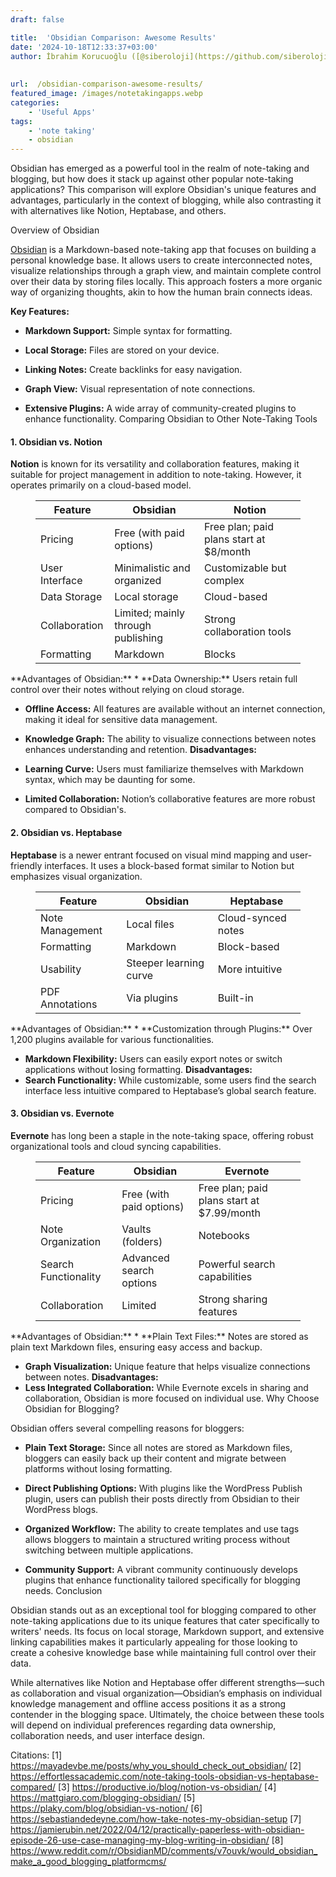 ```yaml
---
draft: false

title:  'Obsidian Comparison: Awesome Results'
date: '2024-10-18T12:33:37+03:00'
author: İbrahim Korucuoğlu ([@siberoloji](https://github.com/siberoloji))
 
 
url:  /obsidian-comparison-awesome-results/
featured_image: /images/notetakingapps.webp
categories:
    - 'Useful Apps'
tags:
    - 'note taking'
    - obsidian
---
```

Obsidian has emerged as a powerful tool in the realm of note-taking and blogging, but how does it stack up against other popular note-taking applications? This comparison will explore Obsidian's unique features and advantages, particularly in the context of blogging, while also contrasting it with alternatives like Notion, Heptabase, and others.

Overview of Obsidian

<a href="https://www.siberoloji.com/exploring-the-obsidian-app-for-efficiency/" target="_blank" rel="noopener" title="">Obsidian</a> is a Markdown-based note-taking app that focuses on building a personal knowledge base. It allows users to create interconnected notes, visualize relationships through a graph view, and maintain complete control over their data by storing files locally. This approach fosters a more organic way of organizing thoughts, akin to how the human brain connects ideas.

**Key Features:**
* **Markdown Support:** Simple syntax for formatting.

* **Local Storage:** Files are stored on your device.

* **Linking Notes:** Create backlinks for easy navigation.

* **Graph View:** Visual representation of note connections.

* **Extensive Plugins:** A wide array of community-created plugins to enhance functionality.
Comparing Obsidian to Other Note-Taking Tools
#### 1. Obsidian vs. Notion

**Notion** is known for its versatility and collaboration features, making it suitable for project management in addition to note-taking. However, it operates primarily on a cloud-based model.
<!-- wp:table -->
<figure class="wp-block-table"><table class="has-fixed-layout"><thead><tr><th>Feature</th><th>Obsidian</th><th>Notion</th></tr></thead><tbody><tr><td>Pricing</td><td>Free (with paid options)</td><td>Free plan; paid plans start at $8/month</td></tr><tr><td>User Interface</td><td>Minimalistic and organized</td><td>Customizable but complex</td></tr><tr><td>Data Storage</td><td>Local storage</td><td>Cloud-based</td></tr><tr><td>Collaboration</td><td>Limited; mainly through publishing</td><td>Strong collaboration tools</td></tr><tr><td>Formatting</td><td>Markdown</td><td>Blocks</td></tr></tbody></table></figure>
<!-- /wp:table -->
**Advantages of Obsidian:**
* **Data Ownership:** Users retain full control over their notes without relying on cloud storage.

* **Offline Access:** All features are available without an internet connection, making it ideal for sensitive data management.

* **Knowledge Graph:** The ability to visualize connections between notes enhances understanding and retention.
**Disadvantages:**
* **Learning Curve:** Users must familiarize themselves with Markdown syntax, which may be daunting for some.

* **Limited Collaboration:** Notion’s collaborative features are more robust compared to Obsidian's.

#### 2. Obsidian vs. Heptabase

**Heptabase** is a newer entrant focused on visual mind mapping and user-friendly interfaces. It uses a block-based format similar to Notion but emphasizes visual organization.
<!-- wp:table -->
<figure class="wp-block-table"><table class="has-fixed-layout"><thead><tr><th>Feature</th><th>Obsidian</th><th>Heptabase</th></tr></thead><tbody><tr><td>Note Management</td><td>Local files</td><td>Cloud-synced notes</td></tr><tr><td>Formatting</td><td>Markdown</td><td>Block-based</td></tr><tr><td>Usability</td><td>Steeper learning curve</td><td>More intuitive</td></tr><tr><td>PDF Annotations</td><td>Via plugins</td><td>Built-in</td></tr></tbody></table></figure>
<!-- /wp:table -->
**Advantages of Obsidian:**
* **Customization through Plugins:** Over 1,200 plugins available for various functionalities.

* **Markdown Flexibility:** Users can easily export notes or switch applications without losing formatting.
**Disadvantages:**
* **Search Functionality:** While customizable, some users find the search interface less intuitive compared to Heptabase’s global search feature.

#### 3. Obsidian vs. Evernote

**Evernote** has long been a staple in the note-taking space, offering robust organizational tools and cloud syncing capabilities.
<!-- wp:table -->
<figure class="wp-block-table"><table class="has-fixed-layout"><thead><tr><th>Feature</th><th>Obsidian</th><th>Evernote</th></tr></thead><tbody><tr><td>Pricing</td><td>Free (with paid options)</td><td>Free plan; paid plans start at $7.99/month</td></tr><tr><td>Note Organization</td><td>Vaults (folders)</td><td>Notebooks</td></tr><tr><td>Search Functionality</td><td>Advanced search options</td><td>Powerful search capabilities</td></tr><tr><td>Collaboration</td><td>Limited</td><td>Strong sharing features</td></tr></tbody></table></figure>
<!-- /wp:table -->
**Advantages of Obsidian:**
* **Plain Text Files:** Notes are stored as plain text Markdown files, ensuring easy access and backup.

* **Graph Visualization:** Unique feature that helps visualize connections between notes.
**Disadvantages:**
* **Less Integrated Collaboration:** While Evernote excels in sharing and collaboration, Obsidian is more focused on individual use.
Why Choose Obsidian for Blogging?

Obsidian offers several compelling reasons for bloggers:
* **Plain Text Storage:** Since all notes are stored as Markdown files, bloggers can easily back up their content and migrate between platforms without losing formatting.

* **Direct Publishing Options:** With plugins like the WordPress Publish plugin, users can publish their posts directly from Obsidian to their WordPress blogs.

* **Organized Workflow:** The ability to create templates and use tags allows bloggers to maintain a structured writing process without switching between multiple applications.

* **Community Support:** A vibrant community continuously develops plugins that enhance functionality tailored specifically for blogging needs.
Conclusion

Obsidian stands out as an exceptional tool for blogging compared to other note-taking applications due to its unique features that cater specifically to writers' needs. Its focus on local storage, Markdown support, and extensive linking capabilities makes it particularly appealing for those looking to create a cohesive knowledge base while maintaining full control over their data.

While alternatives like Notion and Heptabase offer different strengths—such as collaboration and visual organization—Obsidian’s emphasis on individual knowledge management and offline access positions it as a strong contender in the blogging space. Ultimately, the choice between these tools will depend on individual preferences regarding data ownership, collaboration needs, and user interface design.

Citations: [1] https://mayadevbe.me/posts/why_you_should_check_out_obsidian/ [2] https://effortlessacademic.com/note-taking-tools-obsidian-vs-heptabase-compared/ [3] <a href="https://productive.io/blog/notion-vs-obsidian/" target="_blank" rel="noopener" title="">https://productive.io/blog/notion-vs-obsidian/</a> [4] https://mattgiaro.com/blogging-obsidian/ [5] https://plaky.com/blog/obsidian-vs-notion/ [6] https://sebastiandedeyne.com/how-take-notes-my-obsidian-setup [7] https://jamierubin.net/2022/04/12/practically-paperless-with-obsidian-episode-26-use-case-managing-my-blog-writing-in-obsidian/ [8] https://www.reddit.com/r/ObsidianMD/comments/v7ouvk/would_obsidian_make_a_good_blogging_platformcms/
